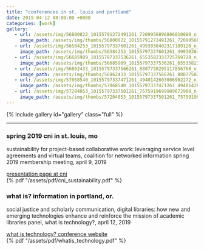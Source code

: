 ```yaml
---
title: "conferences in st. louis and portland"
date: 2019-04-12 08:00:00 +0000
categories: [work]
gallery:
   - url: /assets/img/56800822_10155791272491261_7209956896806010880_n_10155791272486261.jpg
     image_path: /assets/img/thumbs/56800822_10155791272491261_7209956896806010880_n_10155791272486261.png
   - url: /assets/img/56584253_10155797337601261_4993038402317189120_n_10155797337596261.jpg
     image_path: /assets/img/thumbs/56584253_10155797337601261_4993038402317189120_n_10155797337596261.png
   - url: /assets/img/56685909_10155797337536261_6553582333725769728_n_10155797337531261.jpg
     image_path: /assets/img/thumbs/56685909_10155797337536261_6553582333725769728_n_10155797337531261.png
   - url: /assets/img/56862433_10155797337566261_8807758295117856768_n_10155797337561261.jpg
     image_path: /assets/img/thumbs/56862433_10155797337566261_8807758295117856768_n_10155797337561261.png
   - url: /assets/img/57068540_10155797337471261_4940142603006902272_n_10155797337466261.jpg
     image_path: /assets/img/thumbs/57068540_10155797337471261_4940142603006902272_n_10155797337466261.png
   - url: /assets/img/57204053_10155797337501261_7575919699909672960_n_10155797337496261.jpg
     image_path: /assets/img/thumbs/57204053_10155797337501261_7575919699909672960_n_10155797337496261.png
---
```

{% include gallery id="gallery" class="full" %}

---

<h3>spring 2019 cni in st. louis, mo</h3>

sustainability for project-based collaborative work: leveraging service level agreements and virtual teams, coalition for networked information spring 2019 membership meeting, april 9, 2019

[presentation page at cni](https://www.cni.org/topics/economic-models/sustainability-for-project-based-collaborative-work-leveraging-service-level-agreements-and-virtual-teams)
<br />
{% pdf "/assets/pdf/cni_sustainability.pdf" %}

<h3>what is? information in portland, or.</h3>

social justice and scholarly communication, digital libraries: how new and emerging technologies enhance and reinforce the mission of academic libraries panel, what is technology?, april 12, 2019

[what is technology? conference website](https://blogs.uoregon.edu/whatistechnology/program/)
<br />
{% pdf "/assets/pdf/whatis_technology.pdf" %}
